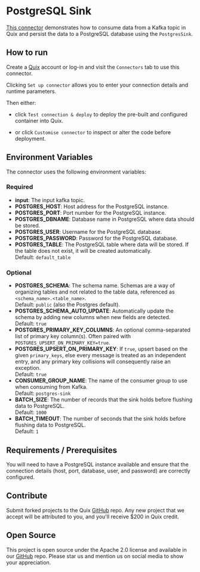 # PostgreSQL Sink

[This connector](https://github.com/quixio/quix-samples/tree/main/python/destinations/postgres) demonstrates how to consume data from a Kafka topic in Quix and persist the data to a PostgreSQL database using the `PostgresSink`.

## How to run

Create a [Quix](https://portal.platform.quix.io/signup?xlink=github) account or log-in and visit the `Connectors` tab to use this connector.

Clicking `Set up connector` allows you to enter your connection details and runtime parameters.

Then either: 
* click `Test connection & deploy` to deploy the pre-built and configured container into Quix. 

* or click `Customise connector` to inspect or alter the code before deployment.

## Environment Variables

The connector uses the following environment variables:

### Required
- **input**: The input kafka topic.
- **POSTGRES_HOST**: Host address for the PostgreSQL instance.
- **POSTGRES_PORT**: Port number for the PostgreSQL instance.
- **POSTGRES_DBNAME**: Database name in PostgreSQL where data should be stored.
- **POSTGRES_USER**: Username for the PostgreSQL database.
- **POSTGRES_PASSWORD**: Password for the PostgreSQL database.
- **POSTGRES_TABLE**: The PostgreSQL table where data will be stored. If the table does not exist, it will be created automatically.  
  Default: `default_table`

### Optional
- **POSTGRES_SCHEMA**: The schema name. Schemas are a way of organizing tables and not related to the table data, referenced as `<schema_name>.<table_name>`.  
  Default: `public` (also the Postgres default).
- **POSTGRES_SCHEMA_AUTO_UPDATE**: Automatically update the schema by adding new columns when new fields are detected.  
  Default: `true`
- **POSTGRES_PRIMARY_KEY_COLUMNS**: An optional comma-separated list of primary key column(s). Often paired with `POSTGRES_UPSERT_ON_PRIMARY_KEY=true`.
- **POSTGRES_UPSERT_ON_PRIMARY_KEY**: If `true`, upsert based on the given `primary_keys`, else every message is treated as an independent entry, and any primary key collisions will consequently raise an exception.  
  Default: `true`
- **CONSUMER_GROUP_NAME**: The name of the consumer group to use when consuming from Kafka.  
  Default: `postgres-sink`
- **BATCH_SIZE**: The number of records that the sink holds before flushing data to PostgreSQL.  
  Default: `1000`
- **BATCH_TIMEOUT**: The number of seconds that the sink holds before flushing data to PostgreSQL.  
  Default: `1`

## Requirements / Prerequisites

You will need to have a PostgreSQL instance available and ensure that the connection details (host, port, database, user, and password) are correctly configured.

## Contribute

Submit forked projects to the Quix [GitHub](https://github.com/quixio/quix-samples) repo. Any new project that we accept will be attributed to you, and you'll receive $200 in Quix credit.

## Open Source

This project is open source under the Apache 2.0 license and available in our [GitHub](https://github.com/quixio/quix-samples) repo. Please star us and mention us on social media to show your appreciation.